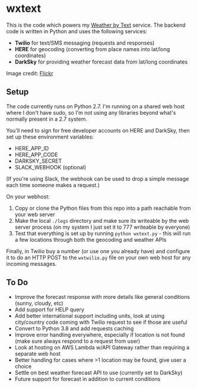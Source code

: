 # wxtext

This is the code which powers my [Weather by Text](http://scooterlabs.com/wx/) service. The backend code is written in Python and uses the following services:

* **Twilio** for text/SMS messaging (requests and responses)
* **HERE** for geocoding (converting from place names into lat/long coordinates)
* **DarkSky** for providing weather forecast data from lat/long coordinates

Image credit: [Flickr](https://flickr.com/photos/18378305@N00/48068931826/)

## Setup

The code currently runs on Python 2.7. I'm running on a shared web host where I don't have sudo, so I'm not using any libraries beyond what's normally present in a 2.7 system.

You'll need to sign for free developer accounts on HERE and DarkSky, then set up these environment variables:

* HERE_APP_ID
* HERE_APP_CODE
* DARKSKY_SECRET
* SLACK_WEBHOOK (optional)

(If you're using Slack, the webhook can be used to drop a simple message each time someone makes a request.)

On your webhost:

1. Copy or clone the Python files from this repo into a path reachable from your web server
2. Make the local `./logs` directory and make sure its writeable by the web server process (on my system I just set it to 777 writeable by everyone)
3. Test that everything is set up by running `python wxtext.py` - this will run a few locations through both the geocoding and weather APIs

Finally, in Twilio buy a number (or use one you already have) and configure it to do an HTTP POST to the `wxtwilio.py` file on your own web host for any incoming messages.

## To Do

* Improve the forecast response with more details like general conditions (sunny, cloudy, etc)
* Add support for HELP query
* Add better international support including units, look at using city/country code coming with Twilio request to see if those are useful
* Convert to Python 3.8 and add requests caching
* Improve error handling everywhere, especially if location is not found (make sure always respond to a request from user)
* Look at hosting on AWS Lambda w/API Gateway rather than requiring a separate web host
* Better handling for cases where >1 location may be found, give user a choice
* Settle on best weather forecast API to use (currently set to DarkSky)
* Future support for forecast in addition to current conditions

